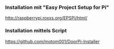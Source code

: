 ### Installation mit "Easy Project Setup for Pi"

http://raspberrypi.roxxs.org/EPSPi/html/

### Installation mittels Script

https://github.com/motom001/DoorPi-Installer
